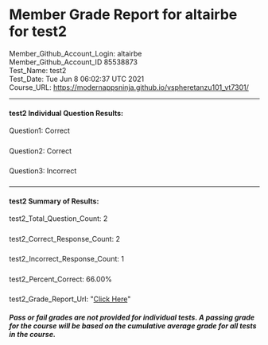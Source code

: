 # Member Grade Report for altairbe for test2  
   
Member_Github_Account_Login: altairbe  
Member_Github_Account_ID 85538873  
Test_Name: test2  
Test_Date: Tue Jun  8 06:02:37 UTC 2021  
Course_URL: https://modernappsninja.github.io/vspheretanzu101_vt7301/  
   
---  
#### test2 Individual Question Results:  
Question1: Correct  
#####  
Question2: Correct  
#####  
Question3: Incorrect  
#####  
---  
#### test2 Summary of Results:  
test2_Total_Question_Count: 2  
#####  
test2_Correct_Response_Count: 2  
#####  
test2_Incorrect_Response_Count: 1  
#####  
test2_Percent_Correct: 66.00%  
#####  
test2_Grade_Report_Url: "[Click Here](https://github.com/modernappsninjas/altairbe/blob/main/static/userdata/courses/vspheretanzu101_vt7301/grade_report.pr911.test2.md)"
##### Pass or fail grades are not provided for individual tests. A passing grade for the course will be based on the cumulative average grade for all tests in the course.  
